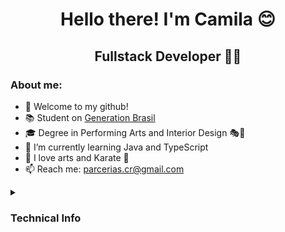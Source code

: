 <h1 align="center">Hello there! I'm Camila 😊</h1>
<h2 align="center">Fullstack Developer 👩‍💻 </h2>

<h3>About me:</h3>

- 👋 Welcome to my github!
- 📚 Student on <a href="https://brazil.generation.org/">Generation Brasil</a>
- 🎓 Degree in Performing Arts and Interior Design 🎭🎨
- 🌱 I’m currently learning Java and TypeScript
- 💞️ I love arts and Karate 🥋
- 📫 Reach me: parcerias.cr@gmail.com

<details>
  <summary><h3>Technical Info</h3></summary>

<div align="center">
<h3>Languages and tools</h3>
  
<img src="https://img.shields.io/badge/-java-rgba(0, 0, 79, 1)?style=for-the-badge&logo=java&logoColor=rgba(0, 255, 255, 0.7)" target="_blank">
<img src="https://img.shields.io/badge/-mysql-rgba(0, 0, 79, 1)?style=for-the-badge&logo=mysql&logoColor=rgba(0, 255, 255, 0.7)" target="_blank">
<img src="https://img.shields.io/badge/-spring-rgba(0, 0, 79, 1)?style=for-the-badge&logo=spring&logoColor=rgba(0, 255, 255, 0.7)" target="_blank">
<img src="https://img.shields.io/badge/-html-rgba(0, 0, 79, 1)?style=for-the-badge&logo=HTML5&logoColor=rgba(0, 255, 255, 0.7)" target="_blank">
<img src="https://img.shields.io/badge/-css-rgba(0, 0, 79, 1)?style=for-the-badge&logo=CSS3&logoColor=rgba(0, 255, 255, 0.7)" target="_blank">
<br> 
<img src="https://img.shields.io/badge/-Javascript-rgba(0, 0, 79, 1)?style=for-the-badge&logo=javascript&logoColor=rgba(0, 255, 255, 0.7)" target="_blank">
<img src="https://img.shields.io/badge/-nodejs-rgba(0, 0, 79, 1)?style=for-the-badge&logo=node.js&logoColor=rgba(0, 255, 255, 0.7)" target="_blank">
<img src="https://img.shields.io/badge/-Typescript-rgba(0, 0, 79, 1)?style=for-the-badge&logo=typescript&logoColor=rgba(0, 255, 255, 0.7)" target="_blank">
<img src="https://img.shields.io/badge/-react-rgba(0, 0, 79, 1)?style=for-the-badge&logo=React&logoColor=rgba(0, 255, 255, 0.7)" target="_blank">
<br>
<br>
<a href="https://github.com/milabizzle">
<img height="180em" src="https://github-readme-stats.vercel.app/api?username=milabizzle&hide=issues&show_icons=true&count_private=true&show_icons=true&include_all_commits=true&theme=gotham">
<img height="180em" src="https://github-readme-stats.vercel.app/api/top-langs/?username=milabizzle&layout=compact&langs_count=7&theme=gotham"/>
</a>
</div>
  </details>
</div>

